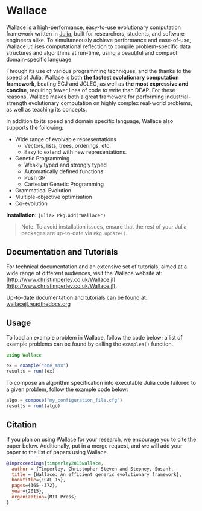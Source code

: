 # Wallace

Wallace is a high-performance, easy-to-use evolutionary computation framework written in [Julia](http://julialang.org/), built for researchers, students, and software engineers alike.
To simultaneously achieve performance and ease-of-use, Wallace utilises computational reflection to compile problem-specific data structures and algorithms at run-time, using a beautiful and compact domain-specific language.

Through its use of various programming techniques, and the thanks to the speed
of Julia, Wallace is both **the fastest evolutionary computation framework**,
beating ECJ and JCLEC, as well as **the most expressive and concise**, requiring
fewer lines of code to write than DEAP. For these reasons, Wallace makes both
a great framework for performing industrial-strength evolutionary computation
on highly complex real-world problems, as well as teaching its concepts.

In addition to its speed and domain specific language, Wallace also supports
the following:

* Wide range of evolvable representations
  * Vectors, lists, trees, orderings, etc.
  * Easy to extend with new representations.
* Genetic Programming
  * Weakly typed and strongly typed
  * Automatically defined functions
  * Push GP
  * Cartesian Genetic Programming
* Grammatical Evolution
* Multiple-objective optimisation
* Co-evolution

**Installation:** ```julia> Pkg.add("Wallace")```

> Note: To avoid installation issues, ensure that the rest of your Julia packages are up-to-date via     `Pkg.update()`.

## Documentation and Tutorials

For technical documentation and an extensive set of tutorials, aimed at a wide range of different audiences, visit the Wallace website at: [http://www.christimperley.co.uk/Wallace.jl](http://www.christimperley.co.uk/Wallace.jl).

Up-to-date documentation and tutorials can be found at:
[wallacejl.readthedocs.org](http://wallacejl.readthedocs.org)

## Usage
To load an example problem in Wallace, follow the code below; a list of example problems can be found by calling the `examples()` function.

```julia
using Wallace

ex = example("one_max")
results = run!(ex)
```
To compose an algorithm specification into executable Julia code tailored to a given problem, follow the example code below:

```julia
algo = compose("my_configuration_file.cfg")
results = run!(algo)
```

## Citation

If you plan on using Wallace for your research, we encourage you to cite the
paper below. Additionally, put in a merge request, and we will add your paper
to the list of papers using Wallace.

```bibtex
@inproceedings{timperley2015wallace,
  author = {Timperley, Christopher Steven and Stepney, Susan},
  title = {Wallace: An efficient generic evolutionary framework},
  booktitle={ECAL 15},
  pages={365--372},
  year={2015},
  organization={MIT Press}
}
```

